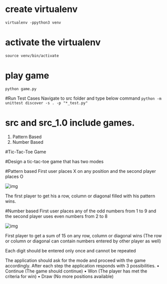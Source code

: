 # create virtualenv
`virtualenv -ppython3 venv`

# activate the virtualenv
`source venv/bin/activate`

# play game
`python game.py`

#Run Test Cases
Navigate to src folder and type below command
`python -m unittest discover -s . -p "*_test.py"`


# src and src_1.0 include games.
1) Pattern Based
2) Number Based


#Tic-Tac-Toe Game

#Design a tic-tac-toe game that has two modes

#Pattern based
First user places X on any position and the second player places O

![img](https://image.flaticon.com/icons/svg/57/57180.svg)

The first player to get his a row, column or diagonal filled with his pattern wins.


#Number based
First user places any of the odd numbers from 1 to 9 and the second player uses even numbers from 2 to 8

![img](https://www.pagat.com/images/poker/tictactoe.gif)


First player to get a sum of 15 on any row, column or diagonal wins
(The row or column or diagonal can contain numbers entered by other player as well)

Each digit should be entered only once and cannot be repeated

The application should ask for the mode and proceed with the game accordingly.
After each step the application responds with 3 possibilities.
    • Continue (The game should continue)
    • Won (The player has met the criteria for win)
    • Draw (No more positions available)


